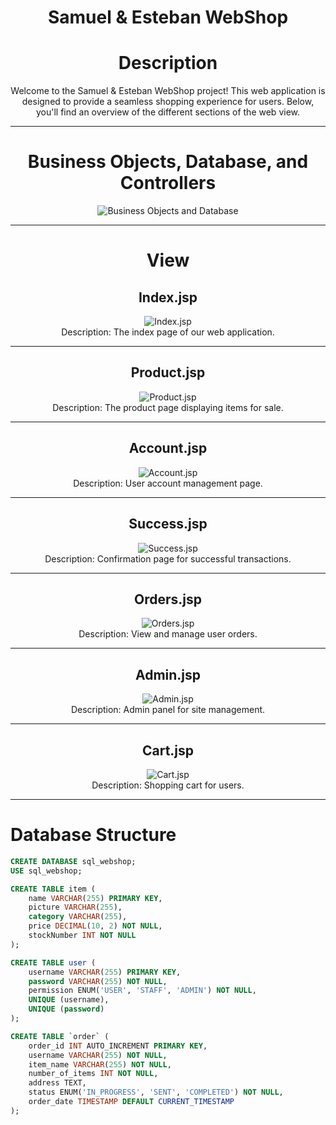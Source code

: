<h1 align="center">Samuel & Esteban WebShop</h1>

<h1 align="center">Description</h1>
<p align="center">
  Welcome to the Samuel & Esteban WebShop project! This web application is designed to provide a seamless shopping experience for users. Below, you'll find an overview of the different sections of the web view.
</p>

---

<h1 align="center">Business Objects, Database, and Controllers</h1>

<p align="center">
  <img src="repoImage/java.png" alt="Business Objects and Database">
</p>

---

<h1 align="center">View</h1>

<h2 align="center">Index.jsp</h2>
<p align="center">
  <img src="repoImage/index_jsp.png" alt="Index.jsp">
  <br>
  Description: The index page of our web application.
</p>

---

<h2 align="center">Product.jsp</h2>
<p align="center">
  <img src="repoImage/product_jsp.png" alt="Product.jsp">
  <br>
  Description: The product page displaying items for sale.
</p>

---

<h2 align="center">Account.jsp</h2>
<p align="center">
  <img src="repoImage/account_jsp.png" alt="Account.jsp">
  <br>
  Description: User account management page.
</p>

---

<h2 align="center">Success.jsp</h2>
<p align="center">
  <img src="repoImage/success_jsp.png" alt="Success.jsp">
  <br>
  Description: Confirmation page for successful transactions.
</p>

---

<h2 align="center">Orders.jsp</h2>
<p align="center">
  <img src="repoImage/orders_jsp.png" alt="Orders.jsp">
  <br>
  Description: View and manage user orders.
</p>

---

<h2 align="center">Admin.jsp</h2>
<p align="center">
  <img src="repoImage/admin_jsp.png" alt="Admin.jsp">
  <br>
  Description: Admin panel for site management.
</p>

---

<h2 align="center">Cart.jsp</h2>
<p align="center">
  <img src="repoImage/cart_jsp.png" alt="Cart.jsp">
  <br>
  Description: Shopping cart for users.
</p>

---

# Database Structure
```sql
CREATE DATABASE sql_webshop;
USE sql_webshop;

CREATE TABLE item (
    name VARCHAR(255) PRIMARY KEY,
    picture VARCHAR(255),
    category VARCHAR(255),
    price DECIMAL(10, 2) NOT NULL,
    stockNumber INT NOT NULL
);

CREATE TABLE user (
    username VARCHAR(255) PRIMARY KEY,
    password VARCHAR(255) NOT NULL,
    permission ENUM('USER', 'STAFF', 'ADMIN') NOT NULL,
    UNIQUE (username),
    UNIQUE (password)
);

CREATE TABLE `order` (
    order_id INT AUTO_INCREMENT PRIMARY KEY,
    username VARCHAR(255) NOT NULL,
    item_name VARCHAR(255) NOT NULL,
    number_of_items INT NOT NULL,
    address TEXT,
    status ENUM('IN_PROGRESS', 'SENT', 'COMPLETED') NOT NULL,
    order_date TIMESTAMP DEFAULT CURRENT_TIMESTAMP
);
